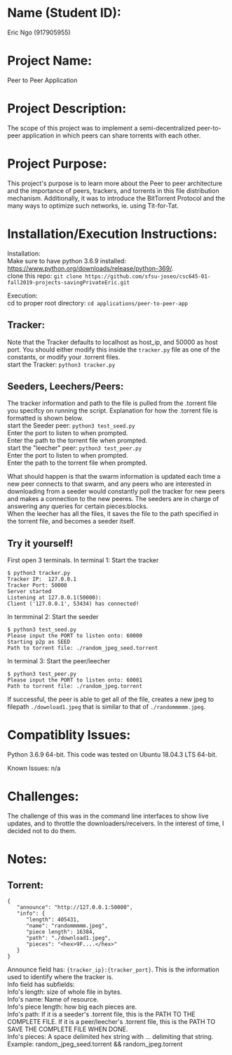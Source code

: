 # Name (Student ID):
Eric Ngo (917905955)

# Project Name: 
Peer to Peer Application

# Project Description:
The scope of this project was to implement a semi-decentralized peer-to-peer application in which peers can share torrents with each other.  

# Project Purpose:
This project's purpose is to learn more about the Peer to peer architecture and the importance of peers, trackers, and torrents in this file distribution mechanism. Additionally, it was to introduce the BitTorrent Protocol and the many ways to optimize such networks, ie. using Tit-for-Tat.

# Installation/Execution Instructions:
Installation:  
Make sure to have python 3.6.9 installed: https://www.python.org/downloads/release/python-369/.  
clone this repo: `git clone https://github.com/sfsu-joseo/csc645-01-fall2019-projects-savingPrivateEric.git`  

Execution:    
cd to proper root directory: `cd applications/peer-to-peer-app`  
## Tracker:  
Note that the Tracker defaults to localhost as host_ip, and 50000 as host port. You should either modify this inside the `tracker.py` file as one of the constants, or modify your .torrent files.  
start the Tracker: `python3 tracker.py`  
## Seeders, Leechers/Peers:
The tracker information and path to the file is pulled from the .torrent file you specifcy on running the script. Explanation for how the .torrent file is formatted is shown below.  
start the Seeder peer: `python3 test_seed.py`  
Enter the port to listen to when prompted.  
Enter the path to the torrent file when prompted.  
start the "leecher" peer: `python3 test_peer.py`  
Enter the port to listen to when prompted.  
Enter the path to the torrent file when prompted.  

What should happen is that the swarm information is updated each time a new peer connects to that swarm, and any peers who are interested in downloading from a seeder would constantly poll the tracker for new peers and makes a connection to the new peeres. The seeders are in charge of answering any queries for certain pieces:blocks.  
When the leecher has all the files, it saves the file to the path specified in the torrent file, and becomes a seeder itself.  

## Try it yourself!
First open 3 terminals.
In terminal 1: Start the tracker
```
$ python3 tracker.py
Tracker IP:  127.0.0.1
Tracker Port: 50000
Server started
Listening at 127.0.0.1(50000):
Client ('127.0.0.1', 53434) has connected!
```
In termminal 2: Start the seeder
```
$ python3 test_seed.py
Please input the PORT to listen onto: 60000
Starting p2p as SEED
Path to torrent file: ./random_jpeg_seed.torrent
```
In terminal 3: Start the peer/leecher
```
$ python3 test_peer.py
Please input the PORT to listen onto: 60001
Path to torrent file: ./random_jpeg.torrent
```
If successful, the peer is able to get all of the file, creates a new jpeg to filepath `./download1.jpeg` that is similar to that of `./randommmmm.jpeg`.

# Compatiblity Issues:
Python 3.6.9 64-bit. This code was tested on Ubuntu 18.04.3 LTS 64-bit.

Known Issues: n/a  

# Challenges:
The challenge of this was in the command line interfaces to show live updates, and to throttle the downloaders/receivers. In the interest of time, I decided not to do them.

# Notes:
## Torrent:
```
{
   "announce": "http://127.0.0.1:50000",
   "info": {
      "length": 405431,
      "name": "randommmmm.jpeg",
      "piece length": 16384,
      "path": "./download1.jpeg",
      "pieces": "<hex>9F....</hex>"
   }
}
```
Announce field has: `{tracker_ip}:{tracker_port}`. This is the information used to identify where the tracker is.  
Info field has subfields:  
Info's length: size of whole file in bytes.  
Info's name: Name of resource.  
Info's piece length: how big each pieces are.  
Info's path: If it is a seeder's .torrent file, this is the PATH TO THE COMPLETE FILE. If it is a peer/leecher's .torrent file, this is the PATH TO SAVE THE COMPLETE FILE WHEN DONE.  
Info's pieces: A space delimited hex string with <hex>...</hex> delimiting that string.  
Example: random_jpeg_seed.torrent && random_jpeg.torrent  